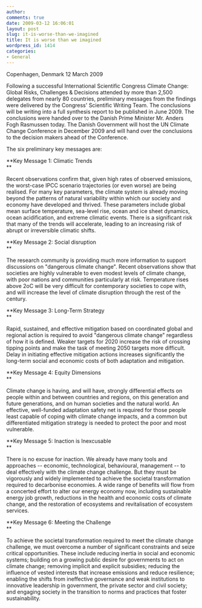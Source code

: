 ```yaml
---
author:
comments: true
date: 2009-03-12 16:06:01
layout: post
slug: it-is-worse-than-we-imagined
title: It is worse than we imagined
wordpress_id: 1414
categories:
- General
---
```


Copenhagen, Denmark 12 March 2009

Following a successful International Scientific Congress Climate Change: Global Risks, Challenges & Decisions attended by more than 2,500 delegates from nearly 80 countries, preliminary messages from the findings were delivered by the Congress' Scientific Writing Team. The conclusions will be writing into a full synthesis report to be published in June 2009. The conclusions were handed over to the Danish Prime Minister Mr. Anders Fogh Rasmussen today. The Danish Government will host the UN Climate Change Conference in December 2009 and will hand over the conclusions to the decision makers ahead of the Conference.

The six preliminary key messages are:  

**Key Message 1: Climatic Trends  
**

Recent observations confirm that, given high rates of observed emissions, the worst-case IPCC scenario trajectories (or even worse) are being realised. For many key parameters, the climate system is already moving beyond the patterns of natural variability within which our society and economy have developed and thrived. These parameters include global mean surface temperature, sea-level rise, ocean and ice sheet dynamics, ocean acidification, and extreme climatic events. There is a significant risk that many of the trends will accelerate, leading to an increasing risk of abrupt or irreversible climatic shifts.

**Key Message 2: Social disruption  
**

The research community is providing much more information to support discussions on "dangerous climate change". Recent observations show that societies are highly vulnerable to even modest levels of climate change, with poor nations and communities particularly at risk. Temperature rises above 2oC will be very difficult for contemporary societies to cope with, and will increase the level of climate disruption through the rest of the century.

**Key Message 3: Long-Term Strategy  
**

Rapid, sustained, and effective mitigation based on coordinated global and regional action is required to avoid "dangerous climate change" regardless of how it is defined. Weaker targets for 2020 increase the risk of crossing tipping points and make the task of meeting 2050 targets more difficult. Delay in initiating effective mitigation actions increases significantly the long-term social and economic costs of both adaptation and mitigation.

**Key Message 4: Equity Dimensions  
**

Climate change is having, and will have, strongly differential effects on people within and between countries and regions, on this generation and future generations, and on human societies and the natural world. An effective, well-funded adaptation safety net is required for those people least capable of coping with climate change impacts, and a common but differentiated mitigation strategy is needed to protect the poor and most vulnerable.

**Key Message 5: Inaction is Inexcusable  
**

There is no excuse for inaction. We already have many tools and approaches -- economic, technological, behavioural, management -- to deal effectively with the climate change challenge. But they must be vigorously and widely implemented to achieve the societal transformation required to decarbonise economies. A wide range of benefits will flow from a concerted effort to alter our energy economy now, including sustainable energy job growth, reductions in the health and economic costs of climate change, and the restoration of ecosystems and revitalisation of ecosystem services.

**Key Message 6: Meeting the Challenge  
**

To achieve the societal transformation required to meet the climate change challenge, we must overcome a number of significant constraints and seize critical opportunities. These include reducing inertia in social and economic systems; building on a growing public desire for governments to act on climate change; removing implicit and explicit subsidies; reducing the influence of vested interests that increase emissions and reduce resilience; enabling the shifts from ineffective governance and weak institutions to innovative leadership in government, the private sector and civil society; and engaging society in the transition to norms and practices that foster sustainability.



